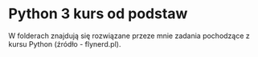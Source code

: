 # Python 3 kurs od podstaw
W folderach znajdują się rozwiązane przeze mnie zadania pochodzące z kursu Python (źródło - flynerd.pl).
